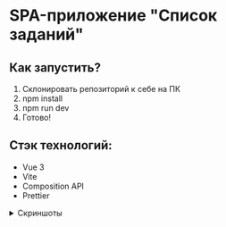 # **SPA-приложение "Список заданий"**

## Как запустить?

1. Склонировать репозиторий к себе на ПК
2. npm install
3. npm run dev
4. Готово!

## Стэк технологий:
- Vue 3
- Vite
- Composition API
- Prettier

<details>
  <summary>Скриншоты</summary>

  ### 
  ![Страница приложения](/screen/img.jpeg)

  ### 
  ![Заполненная страница](/screen/img2.jpeg)

</details>
